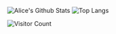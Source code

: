 
![Alice's Github Stats](https://github-readme-stats.vercel.app/api?username=wheresalice&count_private=true&show_icons=true&include_all_commits=true)
![Top Langs](https://github-readme-stats.vercel.app/api/top-langs/?username=wheresalice&hide=CSS,HTML,SCSS&layout=compact)

![Visitor Count](https://profile-counter.glitch.me/wheresalice/count.svg)
